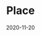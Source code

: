 ---
title: Place
description: Valentino is an Italian luxury fashion brand. I led the restyling of the intranet portal used by Valentino employees. Main functionalities include calendar, company news, social stream, magazine stream and online courses.
client: Valentino
skills:
  - Product Design
  - User Interface
  - User Experience
  - Interaction Design
date: 2020-11-20
finished: false
layout: work
permalink: false
---